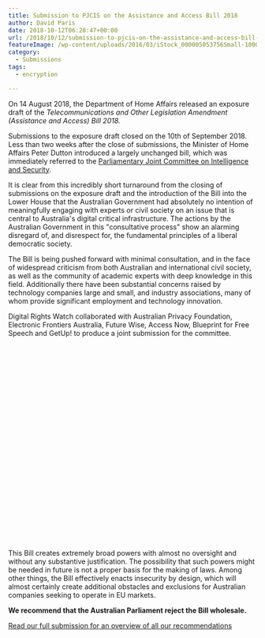 ```yaml
---
title: Submission to PJCIS on the Assistance and Access Bill 2018
author: David Paris
date: 2018-10-12T06:28:47+00:00
url: /2018/10/12/submission-to-pjcis-on-the-assistance-and-access-bill-2018/
featureImage: /wp-content/uploads/2016/03/iStock_000005053756Small-1000x350-1.jpg
category:
  - Submissions
tags:
  - encryption

---
```

On 14 August 2018, the Department of Home Affairs released an exposure draft of the _Telecommunications and Other Legislation Amendment (Assistance and Access) Bill 2018._

Submissions to the exposure draft closed on the 10th of September 2018. Less than two weeks after the close of submissions, the Minister of Home Affairs Peter Dutton introduced a largely unchanged bill, which was immediately referred to the [Parliamentary Joint Committee on Intelligence and Security][1].

It is clear from this incredibly short turnaround from the closing of submissions on the exposure draft and the introduction of the Bill into the Lower House that the Australian Government had absolutely no intention of meaningfully engaging with experts or civil society on an issue that is central to Australia's digital critical infrastructure. The actions by the Australian Government in this "consultative process" show an alarming disregard of, and disrespect for, the fundamental principles of a liberal democratic society.

The Bill is being pushed forward with minimal consultation, and in the face of widespread criticism from both Australian and international civil society, as well as the community of academic experts with deep knowledge in this field. Additionally there have been substantial concerns raised by technology companies large and small, and industry associations, many of whom provide significant employment and technology innovation.


<p style="text-align:left">
  Digital Rights Watch collaborated with Australian Privacy Foundation, Electronic Frontiers Australia, Future Wise, Access Now, Blueprint for Free Speech and GetUp! to produce a joint submission for the committee.<br />
</p>

<div data-configid="29076025/65116507" style="width:100%; height:400px;" class="issuuembed">
</div>

This Bill creates extremely broad powers with almost no oversight and without any substantive justification. The possibility that such powers might be needed in future is not a proper basis for the making of laws. Among other things, the Bill effectively enacts insecurity by design, which will almost certainly create additional obstacles and exclusions for Australian companies seeking to operate in EU markets.

**We recommend that the Australian Parliament reject the Bill wholesale.**

[Read our full submission for an overview of all our recommendations][2]

 [1]: https://www.aph.gov.au/Parliamentary_Business/Committees/Joint/Intelligence_and_Security/TelcoAmendmentBill2018
 [2]: /wp-content/uploads/2018/10/PJCIS-Encryption-Bill-Sub.pdf
